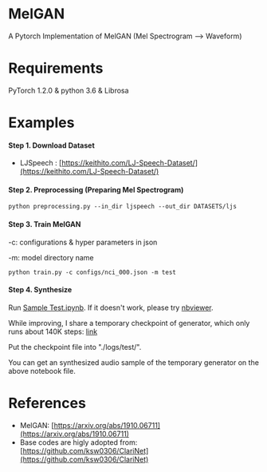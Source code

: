# MelGAN
A Pytorch Implementation of MelGAN (Mel Spectrogram --> Waveform)


# Requirements

PyTorch 1.2.0 & python 3.6 & Librosa

# Examples

#### Step 1. Download Dataset

- LJSpeech : [https://keithito.com/LJ-Speech-Dataset/](https://keithito.com/LJ-Speech-Dataset/)

#### Step 2. Preprocessing (Preparing Mel Spectrogram)

`python preprocessing.py --in_dir ljspeech --out_dir DATASETS/ljs`

#### Step 3. Train MelGAN

-c: configurations & hyper parameters in json

-m: model directory name

`python train.py -c configs/nci_000.json -m test`

#### Step 4. Synthesize

Run [Sample Test.ipynb](./Sample%20Test.ipynb). If it doesn't work, please try [nbviewer](https://nbviewer.jupyter.org/github/jaywalnut310/MelGAN-Pytorch/blob/master/Sample%20Test.ipynb).

While improving, I share a temporary checkpoint of generator, which only runs about 140K steps: [link](https://drive.google.com/open?id=1vBKtGwR4n0rw0VqfuybC5Obd8BqJEGcL)

Put the checkpoint file into "./logs/test/".

You can get an synthesized audio sample of the temporary generator on the above notebook file.


# References

- MelGAN: [https://arxiv.org/abs/1910.06711](https://arxiv.org/abs/1910.06711)
- Base codes are higly adopted from: [https://github.com/ksw0306/ClariNet](https://github.com/ksw0306/ClariNet)
